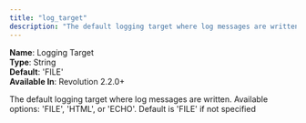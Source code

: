 ```yaml
---
title: "log_target"
description: "The default logging target where log messages are written"
---
```


**Name**: Logging Target  
**Type**: String  
**Default**: 'FILE'   
**Available In**: Revolution 2.2.0+

The default logging target where log messages are written. Available options: \'FILE\', \'HTML\', or \'ECHO\'. Default is \'FILE\' if not specified